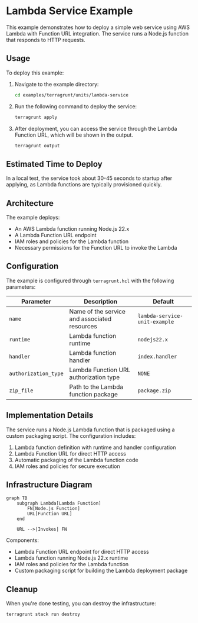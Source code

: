 # Lambda Service Example

This example demonstrates how to deploy a simple web service using AWS Lambda with Function URL integration. The service runs a Node.js function that responds to HTTP requests.

## Usage

To deploy this example:

1. Navigate to the example directory:

   ```bash
   cd examples/terragrunt/units/lambda-service
   ```

2. Run the following command to deploy the service:

   ```bash
   terragrunt apply
   ```

3. After deployment, you can access the service through the Lambda Function URL, which will be shown in the output.

   ```bash
   terragrunt output
   ```

## Estimated Time to Deploy

In a local test, the service took about 30-45 seconds to startup after applying, as Lambda functions are typically provisioned quickly.

## Architecture

The example deploys:

- An AWS Lambda function running Node.js 22.x
- A Lambda Function URL endpoint
- IAM roles and policies for the Lambda function
- Necessary permissions for the Function URL to invoke the Lambda

## Configuration

The example is configured through `terragrunt.hcl` with the following parameters:

| Parameter | Description | Default |
|-----------|-------------|---------|
| `name` | Name of the service and associated resources | `lambda-service-unit-example` |
| `runtime` | Lambda function runtime | `nodejs22.x` |
| `handler` | Lambda function handler | `index.handler` |
| `authorization_type` | Lambda Function URL authorization type | `NONE` |
| `zip_file` | Path to the Lambda function package | `package.zip` |

## Implementation Details

The service runs a Node.js Lambda function that is packaged using a custom packaging script. The configuration includes:

1. Lambda function definition with runtime and handler configuration
2. Lambda Function URL for direct HTTP access
3. Automatic packaging of the Lambda function code
4. IAM roles and policies for secure execution

## Infrastructure Diagram

```mermaid
graph TB
    subgraph Lambda[Lambda Function]
        FN[Node.js Function]
        URL[Function URL]
    end

    URL -->|Invokes| FN
```

Components:

- Lambda Function URL endpoint for direct HTTP access
- Lambda function running Node.js 22.x runtime
- IAM roles and policies for the Lambda function
- Custom packaging script for building the Lambda deployment package

## Cleanup

When you're done testing, you can destroy the infrastructure:

```bash
terragrunt stack run destroy
```
